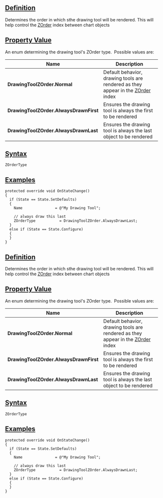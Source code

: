 ## [Definition](https://developer.ninjatrader.com/docs/desktop/zordertype\#definition)

Determines the order in which sthe drawing tool will be rendered. This will help control the [ZOrder](https://developer.ninjatrader.com/docs/desktop/chart_zorder) index between chart objects

## [Property Value](https://developer.ninjatrader.com/docs/desktop/zordertype\#property-value)

An enum determining the drawing tool's ZOrder type.  Possible values are:

| Name | Description |
| --- | --- |
| **DrawingToolZOrder.Normal** | Default behavior, drawing tools are rendered as they appear in the [ZOrder](https://developer.ninjatrader.com/docs/desktop/chart_zorder) index |
| **DrawingToolZOrder.AlwaysDrawnFirst** | Ensures the drawing tool is always the first to be rendered |
| **DrawingToolZOrder.AlwaysDrawnLast** | Ensures the drawing tool is always the last object to be rendered |

## [Syntax](https://developer.ninjatrader.com/docs/desktop/zordertype\#syntax)

`ZOrderType`

## [Examples](https://developer.ninjatrader.com/docs/desktop/zordertype\#examples)

```jsx-150469391 csharp
protected override void OnStateChange()
{
  if (State == State.SetDefaults)
  {
    Name               = @"My Drawing Tool";

    // always draw this last
    ZOrderType           = DrawingToolZOrder.AlwaysDrawnLast;
  }
  else if (State == State.Configure)
  {
  }
}

```

## [Definition](https://developer.ninjatrader.com/docs/desktop/zordertype\#definition)

Determines the order in which sthe drawing tool will be rendered. This will help control the [ZOrder](https://developer.ninjatrader.com/docs/desktop/chart_zorder) index between chart objects

## [Property Value](https://developer.ninjatrader.com/docs/desktop/zordertype\#property-value)

An enum determining the drawing tool's ZOrder type.  Possible values are:

| Name | Description |
| --- | --- |
| **DrawingToolZOrder.Normal** | Default behavior, drawing tools are rendered as they appear in the [ZOrder](https://developer.ninjatrader.com/docs/desktop/chart_zorder) index |
| **DrawingToolZOrder.AlwaysDrawnFirst** | Ensures the drawing tool is always the first to be rendered |
| **DrawingToolZOrder.AlwaysDrawnLast** | Ensures the drawing tool is always the last object to be rendered |

## [Syntax](https://developer.ninjatrader.com/docs/desktop/zordertype\#syntax)

`ZOrderType`

## [Examples](https://developer.ninjatrader.com/docs/desktop/zordertype\#examples)

```jsx-150469391 csharp
protected override void OnStateChange()
{
  if (State == State.SetDefaults)
  {
    Name               = @"My Drawing Tool";

    // always draw this last
    ZOrderType           = DrawingToolZOrder.AlwaysDrawnLast;
  }
  else if (State == State.Configure)
  {
  }
}

```